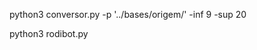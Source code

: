 <!--  mode de usar conversor
  a) as bases devem estar no diretorio origem
  b) as basess devem ser renomeadas com os nomes das fontes...caso mais de um arquivo por base. Basta sequenciar os arquivos com numeros
  c) deve ser informado o limite inferior e superior de busca, esses parametros servem para poder extrair de forma fragmentada as listas as serem baixadas

  NOTE(** se rodar uma lista muito grande no o site scihub vai detectar a tentativa de força-bruta e ira bloquear o IP)
-->
python3 conversor.py -p '../bases/origem/' -inf 9 -sup 20


<!--  mode de usar RodoBot
  a) processo busca por arquivos sinalizados no source preparado pelo conversor
  b) processo executa tentativas enquanto existirem arquivos para serem baixados
-->
python3 rodibot.py
